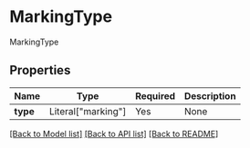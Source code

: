 # MarkingType

MarkingType

## Properties
| Name | Type | Required | Description |
| ------------ | ------------- | ------------- | ------------- |
**type** | Literal["marking"] | Yes | None |


[[Back to Model list]](../../../README.md#models-v1-link) [[Back to API list]](../../../README.md#documentation-for-api-endpoints) [[Back to README]](../../../README.md)
